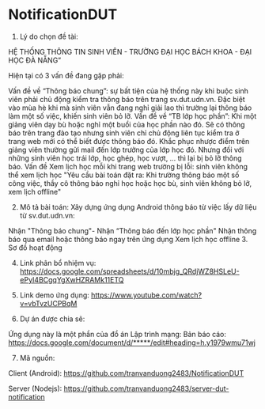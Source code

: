 # NotificationDUT



1. Lý do chọn đề tài:

 
HỆ THỐNG THÔNG TIN SINH VIÊN - TRƯỜNG ĐẠI HỌC BÁCH KHOA - ĐẠI HỌC ĐÀ NẴNG”

Hiện tại có 3 vấn đề đang gặp phải:

Vấn đề về “Thông báo chung”: sự bất tiện của hệ thống này khi buộc sinh viên phải chủ động kiểm tra thông báo trên trang sv.dut.udn.vn. Đặc biệt vào mùa hè khi mà sinh viên vẫn đang nghỉ giải lao thì trường lại thông báo làm một số việc, khiến sinh viên bỏ lỡ.
Vấn đề về “TB lớp học phần”: Khi một giảng viên dạy bù hoặc nghỉ một buổi của học phần nào đó. Sẽ có thông báo trên trang đào tạo nhưng sinh viên chỉ chủ động liên tục kiểm tra ở trang web mới có thể biết được thông báo đó. Khắc phục nhược điểm trên giảng viên thường gửi mail đến lớp trưởng của lớp học đó. Nhưng đối với những sinh viên học trái lớp, học ghép, học vượt, … thì lại bị bỏ lỡ thông báo.
Vấn đề Xem lịch học mỗi khi trang web trường bị lỗi: sinh viên không thể xem lịch học
"Yêu cầu bài toán đặt ra: Khi trường thông báo một số công việc, thầy cô thông báo nghỉ học hoặc học bù, sinh viên không bỏ lỡ, xem lịch offline"

2. Mô tả bài toán: Xây dựng ứng dụng Android thông báo từ việc lấy dữ liệu từ sv.dut.udn.vn:

Nhận "Thông báo chung"-
Nhận “Thông báo đến lớp học phần" Nhận thông báo qua email hoặc thông báo ngay trên ứng dụng
Xem lịch học offline
3. Sơ đồ hoạt động

 



4. Link phân bổ nhiệm vụ: https://docs.google.com/spreadsheets/d/10mbjg_QRdjWZ8HSLeU-ePyI4BCgqYgXwHZRAMk11ETQ

5. Link demo ứng dụng: https://www.youtube.com/watch?v=vbTvzUCPBqM

6. Dự án được chia sẽ:

Ứng dụng này là một phần của đồ án Lập trình mạng:
Bản báo cáo: https://docs.google.com/document/d/*****/edit#heading=h.y1979wmu71wj

7. Mã nguồn: 

Client (Android): https://github.com/tranvanduong2483/NotificationDUT

Server (Nodejs): https://github.com/tranvanduong2483/server-dut-notification

 
